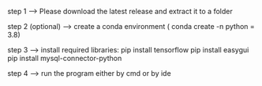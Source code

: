 step 1 --> Please download the latest release and extract it to a folder

step 2 (optional) --> create a conda environment ( conda create -n <name> python = 3.8)

step 3 --> install required libraries:
	pip install tensorflow
	pip install easygui
	pip install mysql-connector-python

step 4 --> run the program either by cmd or by ide
